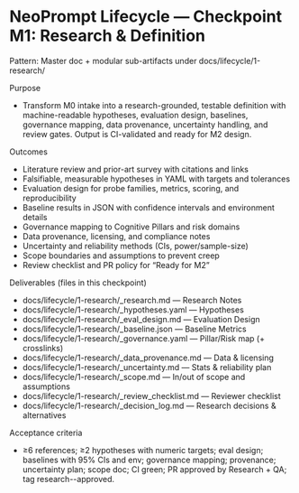 # NeoPrompt Lifecycle — **Checkpoint M1: Research & Definition**

Pattern: Master doc + modular sub-artifacts under docs/lifecycle/1-research/

Purpose

- Transform M0 intake into a research-grounded, testable definition with machine-readable hypotheses, evaluation design, baselines, governance mapping, data provenance, uncertainty handling, and review gates. Output is CI-validated and ready for M2 design.

Outcomes

- Literature review and prior-art survey with citations and links
- Falsifiable, measurable hypotheses in YAML with targets and tolerances
- Evaluation design for probe families, metrics, scoring, and reproducibility
- Baseline results in JSON with confidence intervals and environment details
- Governance mapping to Cognitive Pillars and risk domains
- Data provenance, licensing, and compliance notes
- Uncertainty and reliability methods (CIs, power/sample-size)
- Scope boundaries and assumptions to prevent creep
- Review checklist and PR policy for “Ready for M2”

Deliverables (files in this checkpoint)

- docs/lifecycle/1-research/<FEATURE>_research.md — Research Notes
- docs/lifecycle/1-research/<FEATURE>_hypotheses.yaml — Hypotheses
- docs/lifecycle/1-research/<FEATURE>_eval_design.md — Evaluation Design
- docs/lifecycle/1-research/<FEATURE>_baseline.json — Baseline Metrics
- docs/lifecycle/1-research/<FEATURE>_governance.yaml — Pillar/Risk map (+ crosslinks)
- docs/lifecycle/1-research/<FEATURE>_data_provenance.md — Data & licensing
- docs/lifecycle/1-research/<FEATURE>_uncertainty.md — Stats & reliability plan
- docs/lifecycle/1-research/<FEATURE>_scope.md — In/out of scope and assumptions
- docs/lifecycle/1-research/<FEATURE>_review_checklist.md — Reviewer checklist
- docs/lifecycle/1-research/<FEATURE>_decision_log.md — Research decisions & alternatives

Acceptance criteria
- ≥6 references; ≥2 hypotheses with numeric targets; eval design; baselines with 95% CIs and env; governance mapping; provenance; uncertainty plan; scope doc; CI green; PR approved by Research + QA; tag research-<FEATURE>-approved.
